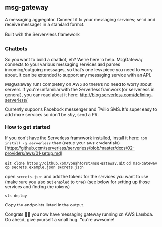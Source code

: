 ## msg-gateway

A messaging aggregator. Connect it to your messaging services; send and receive messages in a standard format.

Built with the Server⚡️less framework

### Chatbots
So you want to build a chatbot, eh? We're here to help. MsgGateway connects to your various messaging services and parses incoming/outgoing messages, so that's one less piece you need to worry about. It can be extended to support any messaging service with an API.

MsgGateway runs completely on AWS so there's no need to worry about servers. If you're unfamiliar with the Serverless framwork (or serverless in general), you can read about it here: http://blog.serverless.com/defining-serverless/

Currently supports Facebook messenger and Twilio SMS. It's super easy to add more services so don't be *shy*, send a PR.

### How to get started

If you don't have the Serverless framework installed, install it here:
`npm install -g serverless`
then (setup your aws credentials)[https://github.com/serverless/serverless/blob/master/docs/02-providers/aws/01-setup.md]

`git clone https://github.com/yonahforst/msg-gateway.git`
`cd msg-gateway`
`cp secrets.example.json secrets.json`

open `secrets.json` and add the tokens for the services you want to use (make sure you also set `enabled` to `true`)
(see below for setting up those services and finding the tokens)

`sls deploy`

Copy the endpoints listed in the output.

Congrats 👏🏽 you now have messaging gateway running on AWS Lambda. Go ahead, give yourself a small hug. You're awesome!

